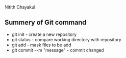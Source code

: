 Nitith Chayakul

## Summery of Git command

* git init - create a new repository
* git status - compare working directory with repository
* git add - mask files to be add
* git commit --m "message" - commit changed